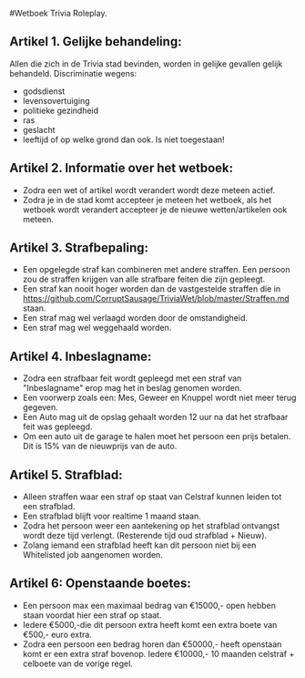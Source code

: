 #Wetboek Trivia Roleplay. 



## Artikel 1. Gelijke behandeling:
Allen die zich in de Trivia stad bevinden, worden in gelijke gevallen gelijk behandeld. 
Discriminatie wegens:
- godsdienst 
- levensovertuiging 
- politieke gezindheid 
- ras 
- geslacht
- leeftijd
 of op welke grond dan ook. Is niet toegestaan!
 
## Artikel 2. Informatie over het wetboek:
- Zodra een wet of artikel wordt verandert wordt deze meteen actief. 
- Zodra je in de stad komt accepteer je meteen het wetboek, als het wetboek wordt verandert accepteer je de nieuwe wetten/artikelen ook meteen.

## Artikel 3. Strafbepaling:
- Een opgelegde straf kan combineren met andere straffen. Een persoon zou de straffen krijgen van alle strafbare feiten die zijn gepleegt.
- Een straf kan nooit hoger worden dan de vastgestelde straffen die in https://github.com/CorruptSausage/TriviaWet/blob/master/Straffen.md staan.
- Een straf mag wel verlaagd worden door de omstandigheid.
- Een straf mag wel weggehaald worden.

## Artikel 4. Inbeslagname:
- Zodra een strafbaar feit wordt gepleegd met een straf van "Inbeslagname" erop mag het in beslag genomen worden.
- Een voorwerp zoals een: Mes, Geweer en Knuppel wordt niet meer terug gegeven.
- Een Auto mag uit de opslag gehaalt worden 12 uur na dat het strafbaar feit was gepleegd.
- Om een auto uit de garage te halen moet het persoon een prijs betalen. Dit is 15% van de nieuwprijs van de auto.

## Artikel 5. Strafblad:
- Alleen straffen waar een straf op staat van Celstraf kunnen leiden tot een strafblad.
- Een strafblad blijft voor realtime 1 maand staan.
- Zodra het persoon weer een aantekening op het strafblad ontvangst wordt deze tijd verlengt. (Resterende tijd oud strafblad + Nieuw).
- Zolang iemand een strafblad heeft kan dit persoon niet bij een Whitelisted job aangenomen worden.

## Artikel 6: Openstaande boetes:
- Een persoon max een maximaal bedrag van €15000,- open hebben staan voordat hier een straf op staat.
- Iedere €5000,-die dit persoon extra heeft komt een extra boete van €500,- euro extra.
- Zodra een persoon een bedrag horen dan €50000,- heeft openstaan komt er een extra straf bovenop. Iedere €10000,- 10 maanden celstraf + celboete van de vorige regel.



